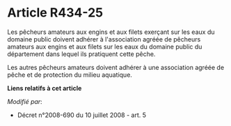 # Article R434-25

Les pêcheurs amateurs aux engins et aux filets exerçant sur les eaux du domaine public doivent adhérer à l'association agréée
de pêcheurs amateurs aux engins et aux filets sur les eaux du domaine public du département dans lequel ils pratiquent cette
pêche. 

Les autres pêcheurs amateurs doivent adhérer à une association agréée de pêche  et de protection du milieu aquatique.

**Liens relatifs à cet article**

_Modifié par_:

  - Décret n°2008-690 du 10 juillet 2008 - art. 5
